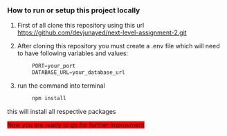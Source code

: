 ### How to run or setup this project locally

1. First of all clone this repository using this url https://github.com/devjunayed/next-level-assignment-2.git

2. After cloning this repository you must create a .env file which will need to have following variables and values:

```js
        PORT=your_port
        DATABASE_URL=your_database_url
```
3. run the command into terminal
```bash
        npm install
```
this will install all respective packages

<span style="background: red">Now you are ready to go for further improvment</span>
